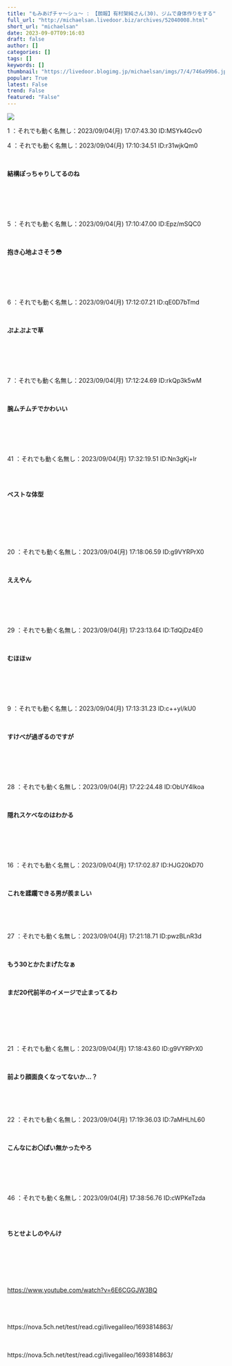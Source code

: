 ```yaml
---
title: "もみあげチャ〜シュ〜 : 【朗報】有村架純さん(30)、ジムで身体作りをする"
full_url: "http://michaelsan.livedoor.biz/archives/52040008.html"
short_url: "michaelsan"
date: 2023-09-07T09:16:03
draft: false
author: []
categories: []
tags: []
keywords: []
thumbnail: "https://livedoor.blogimg.jp/michaelsan/imgs/7/4/746a99b6.jpg"
popular: True
latest: False
trend: False
featured: "False"
---
```


![](https://livedoor.blogimg.jp/michaelsan/imgs/7/4/746a99b6.jpg)

<div><p>1 ：それでも動く名無し：2023/09/04(月) 17:07:43.30 ID:MSYk4Gcv0</p><p>4 ：それでも動く名無し：2023/09/04(月) 17:10:34.51 ID:r31wjkQm0</p><br><b><p>結構ぽっちゃりしてるのね </p></b><br><br><br><br><p>5 ：それでも動く名無し：2023/09/04(月) 17:10:47.00 ID:Epz/mSQC0</p><br><b><p>抱き心地よさそう😳</p><br></b><br><br><br><p>6 ：それでも動く名無し：2023/09/04(月) 17:12:07.21 ID:qE0D7bTmd</p><br><b><p>ぷよぷよで草 </p></b><br><br><br><br><p>7 ：それでも動く名無し：2023/09/04(月) 17:12:24.69 ID:rkQp3k5wM</p><br><b><p>腕ムチムチでかわいい </p></b><br><br><br><br><p>41 ：それでも動く名無し：2023/09/04(月) 17:32:19.51 ID:Nn3gKj+lr</p><br><br><b><p>ベストな体型 </p></b><br><br><br><br><br><p>20 ：それでも動く名無し：2023/09/04(月) 17:18:06.59 ID:g9VYRPrX0</p><br><b><p>ええやん </p><br></b><br><br><br><p>29 ：それでも動く名無し：2023/09/04(月) 17:23:13.64 ID:TdQjDz4E0</p><br><b><p>むほほｗ </p><br></b><br><br><br><p>9 ：それでも動く名無し：2023/09/04(月) 17:13:31.23 ID:c++yl/kU0</p><br><b><p>すけべが過ぎるのですが</p></b><br><br><br><br><p>28 ：それでも動く名無し：2023/09/04(月) 17:22:24.48 ID:ObUY4Ikoa</p><br><b><p>隠れスケベなのはわかる </p></b><br><br><br><br><p>16 ：それでも動く名無し：2023/09/04(月) 17:17:02.87 ID:HJG20kD70</p><br><b><p>これを蹂躙できる男が羨ましい <br></p><br></b><br><br><p>27 ：それでも動く名無し：2023/09/04(月) 17:21:18.71 ID:pwzBLnR3d</p><br><p><b><p><p>もう30とかたまげたなぁ</p></p></b></p><p><b><p><p><br></p></p></b></p><b><p><p>まだ20代前半のイメージで止まってるわ </p><br></p><br></b><br><br><p>21 ：それでも動く名無し：2023/09/04(月) 17:18:43.60 ID:g9VYRPrX0</p><br><p><b>前より顔面良くなってないか…？<br></b><br></p><br><br><p>22 ：それでも動く名無し：2023/09/04(月) 17:19:36.03 ID:7aMHLhL60</p><br><b><p>こんなにお〇ぱい無かったやろ </p><br></b><br><br><br><p>46 ：それでも動く名無し：2023/09/04(月) 17:38:56.76 ID:cWPKeTzda</p><br><br><p><b><p>ちとせよしのやんけ </p><p><br></p></b></p><br><br><br><br><a title="" target="_blank" href="https://www.youtube.com/watch?v=6E6CGGJW3BQ">https://www.youtube.com/watch?v=6E6CGGJW3BQ</a><br><br><br><br><br>https://nova.5ch.net/test/read.cgi/livegalileo/1693814863/<br><br><br clear="all"> <p id="a6850dc6aefc0d5bbff2bea180d92d89"> </p> <p id="a6850dc6aefc0d5bbff2bea180d92d89"> </p> <p class="alistcloud-container-6795"></p> <p>https://nova.5ch.net/test/read.cgi/livegalileo/1693814863/</p></div>